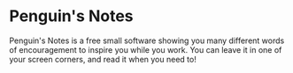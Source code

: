 # Penguin's Notes
Penguin's Notes is a free small software showing you many different words of encouragement to inspire you while you work.
You can leave it in one of your screen corners, and read it when you need to!
